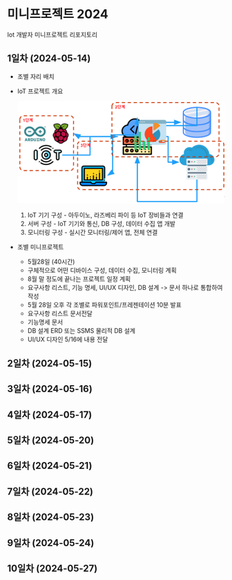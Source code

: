# 미니프로젝트 2024
Iot 개발자 미니프로젝트 리포지토리

## 1일차 (2024-05-14)
- 조별 자리 배치
- IoT 프로젝트 개요

    ![IoT 프로젝트](https://raw.githubusercontent.com/c9yu/miniprojects-2024/main/imgs/pr001.png)
    1. IoT 기기 구성 - 아두이노, 라즈베리 파이 등 IoT 장비들과 연결
    2. 서버 구성 - IoT 기기와 통신, DB 구성, 데이터 수집 앱 개발
    3. 모니터링 구성 - 실시간 모니터링/제어 앱, 전체 연결

- 조별 미니프로젝트
    - 5월28일 (40시간)
    - 구체적으로 어떤 디바이스 구성, 데이터 수집, 모니터링 계획
    - 8월 말 정도에 끝나는 프로젝트 일정 계획
    - 요구사항 리스트, 기능 명세, UI/UX 디자인, DB 설계 -> 문서 하나로 통합하여 작성
    - 5월 28일 오후 각 조별로 파워포인트/프레젠테이션 10분 발표
    - 요구사항 리스트 문서전달
    - 기능명세 문서
    - DB 설계 ERD 또는 SSMS 물리적 DB 설계
    - UI/UX 디자인 5/16에 내용 전달


## 2일차 (2024-05-15)


## 3일차 (2024-05-16)


## 4일차 (2024-05-17)


## 5일차 (2024-05-20)


## 6일차 (2024-05-21)


## 7일차 (2024-05-22)


## 8일차 (2024-05-23)


## 9일차 (2024-05-24)


## 10일차 (2024-05-27)


